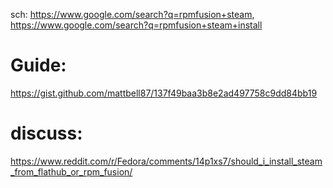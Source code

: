 sch: https://www.google.com/search?q=rpmfusion+steam, https://www.google.com/search?q=rpmfusion+steam+install

# Guide:
https://gist.github.com/mattbell87/137f49baa3b8e2ad497758c9dd84bb19

# discuss:
https://www.reddit.com/r/Fedora/comments/14p1xs7/should_i_install_steam_from_flathub_or_rpm_fusion/